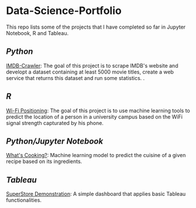 # Data-Science-Portfolio
This repo lists some of the projects that I have completed so far in Jupyter Notebook, R and Tableau.

## _Python_
[IMDB-Crawler](https://github.com/rafaelcgama/IMDB-Crawler): The goal of this project is to scrape IMDB's website and developt a dataset containing at least 5000 movie titles, create a web service that returns this dataset and run some statistics. .

## *R*
[Wi-Fi Positioning](https://github.com/rafaelcgama/WiFi-Positioning): The goal of this project is to use machine learning tools to predict the location of a person in a university campus based on the WiFi signal strength capturated by his phone.

## _Python/Jupyter Notebook_
[What's Cooking?](https://github.com/rafaelcgama/Whats-Cooking): Machine learning model to predict the cuisine of a given recipe based on its ingredients.

## _Tableau_
[SuperStore Demonstration](https://public.tableau.com/profile/rafaelcgama): A simple dashboard that applies basic Tableau functionalities.
